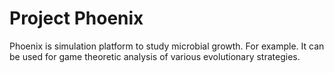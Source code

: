 # Project Phoenix
Phoenix is simulation platform to study microbial growth.
For example. It can be used for game theoretic analysis of various evolutionary strategies.
